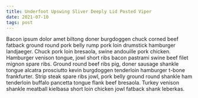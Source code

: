 ```yaml
---
title: Underfoot Upswing Sliver Deeply Lid Posted Viper
date: 2021-07-10
tags: post
---
```


Bacon ipsum dolor amet biltong doner burgdoggen chuck corned beef fatback ground round pork belly rump pork loin drumstick hamburger landjaeger.  Chuck pork loin bresaola, swine andouille pork chicken.  Hamburger venison tongue, jowl short ribs bacon pastrami swine beef filet mignon spare ribs.  Ground round beef ribs pig, doner sausage shankle tongue alcatra prosciutto kevin burgdoggen tenderloin hamburger t-bone frankfurter.  Strip steak spare ribs jowl, pork belly ground round shankle ham tenderloin buffalo pancetta tongue flank beef bresaola.  Turkey venison shankle meatball kielbasa short loin chicken jowl fatback shank leberkas.